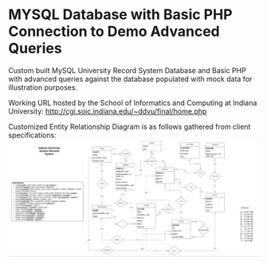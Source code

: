 # MYSQL Database with Basic PHP Connection to Demo Advanced Queries

Custom built MySQL University Record System Database and Basic PHP with advanced queries against the database populated with mock data for illustration purposes.

Working URL hosted by the School of Informatics and Computing at Indiana University:
http://cgi.soic.indiana.edu/~ddvu/final/home.php

Customized Entity Relationship Diagram is as follows gathered from client specifications:
<img src="screenshot.png" alt="screen" style="width: 1500px;"/>